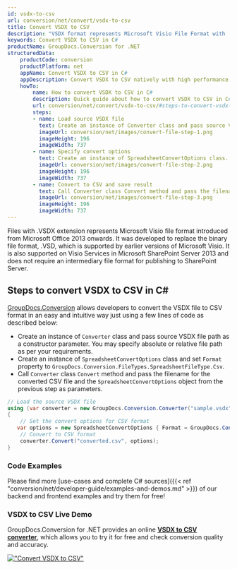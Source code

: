 ```yaml
---
id: vsdx-to-csv
url: conversion/net/convert/vsdx-to-csv
title: Convert VSDX to CSV
description: "VSDX format represents Microsoft Visio File Format with .vsdx extension. Learn how to convert VSDX to CSV file programmatically in C# language using GroupDocs.Conversion for .NET library."
keywords: Convert VSDX to CSV in C#
productName: GroupDocs.Conversion for .NET
structuredData:
    productCode: conversion
    productPlatform: net
    appName: Convert VSDX to CSV in C#
    appDescription: Convert VSDX to CSV natively with high performance using C# language and server side GroupDocs.Conversion for .NET APIs, without the use of any software like Microsoft or Open Office.
    howTo:
        name: How to convert VSDX to CSV in C# 
        description: Quick guide about how to convert VSDX to CSV in C# with high performance and accuracy.
        url: conversion/net/convert/vsdx-to-csv/#steps-to-convert-vsdx-to-csv-in-c
        steps:
        - name: Load source VSDX file 
          text: Create an instance of Converter class and pass source VSDX file path as a constructor parameter. You may specify absolute or relative file path as per your requirements. 
          imageUrl: conversion/net/images/convert-file-step-1.png
          imageHeight: 196
          imageWidth: 737
        - name: Specify convert options 
          text: Create an instance of SpreadsheetConvertOptions class.
          imageUrl: conversion/net/images/convert-file-step-2.png
          imageHeight: 196
          imageWidth: 737
        - name: Convert to CSV and save result 
          text: Call Converter class Convert method and pass the filename for the converted HTML file and the SpreadsheetConvertOptions object from the previous step as parameters.
          imageUrl: conversion/net/images/convert-file-step-3.png
          imageHeight: 196
          imageWidth: 737
---
```


Files with .VSDX extension represents Microsoft Visio file format introduced from Microsoft Office 2013 onwards. It was developed to replace the binary file format, .VSD, which is supported by earlier versions of Microsoft Visio. It is also supported on Visio Services in Microsoft SharePoint Server 2013 and does not require an intermediary file format for publishing to SharePoint Server.

## Steps to convert VSDX to CSV in C#

[GroupDocs.Conversion](https://products.groupdocs.com/conversion/net) allows developers to convert the VSDX file to CSV format in an easy and intuitive way just using a few lines of code as described below:

* Create an instance of `Converter` class and pass source VSDX file path as a constructor parameter. You may specify absolute or relative file path as per your requirements. 
* Create an instance of `SpreadsheetConvertOptions` class and set `Format` property to `GroupDocs.Conversion.FileTypes.SpreadsheetFileType.Csv`.
* Call `Converter` class `Convert` method and pass the filename for the converted CSV file and the `SpreadsheetConvertOptions` object from the previous step as parameters.

```csharp
// Load the source VSDX file
using (var converter = new GroupDocs.Conversion.Converter("sample.vsdx"))
{
    // Set the convert options for CSV format
   var options = new SpreadsheetConvertOptions { Format = GroupDocs.Conversion.FileTypes.SpreadsheetFileType.Csv };
    // Convert to CSV format
    converter.Convert("converted.csv", options);
}
```

### Code Examples

Please find more [use-cases and complete C# sources]({{< ref "conversion/net/developer-guide/examples-and-demos.md" >}}) of our backend and frontend examples and try them for free!

### VSDX to CSV Live Demo

GroupDocs.Conversion for .NET provides an online [**VSDX to CSV converter**](https://products.groupdocs.app/conversion/vsdx-to-csv), which allows you to try it for free and check conversion quality and accuracy.

[!["Convert VSDX to CSV"](conversion/net/images/convert-to-csv/convert-vsdx-to-csv.png)](https://products.groupdocs.app/conversion/vsdx-to-csv)